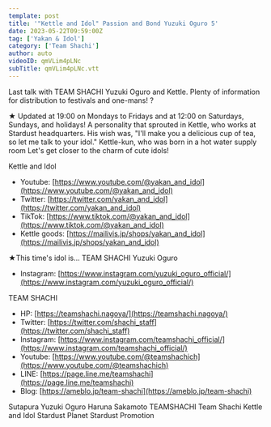 ```yaml
---
template: post
title: '"Kettle and Idol" Passion and Bond Yuzuki Oguro 5'
date: 2023-05-22T09:59:00Z
tag: ['Yakan & Idol']
category: ['Team Shachi']
author: auto 
videoID: qmVLim4pLNc
subTitle: qmVLim4pLNc.vtt
---
```

Last talk with TEAM SHACHI Yuzuki Oguro and Kettle.
Plenty of information for distribution to festivals and one-mans! ?

★ Updated at 19:00 on Mondays to Fridays and at 12:00 on Saturdays, Sundays, and holidays!
A personality that sprouted in Kettle, who works at Stardust headquarters.
His wish was, "I'll make you a delicious cup of tea, so let me talk to your idol."
Kettle-kun, who was born in a hot water supply room
Let's get closer to the charm of cute idols!

Kettle and Idol

- Youtube: [https://www.youtube.com/@yakan_and_idol](https://www.youtube.com/@yakan_and_idol)
- Twitter: [https://twitter.com/yakan_and_idol](https://twitter.com/yakan_and_idol)
- TikTok: [https://www.tiktok.com/@yakan_and_idol](https://www.tiktok.com/@yakan_and_idol)
- Kettle goods: [https://mailivis.jp/shops/yakan_and_idol](https://mailivis.jp/shops/yakan_and_idol)


★This time's idol is... TEAM SHACHI Yuzuki Oguro

- Instagram: [https://www.instagram.com/yuzuki_oguro_official/](https://www.instagram.com/yuzuki_oguro_official/)

TEAM SHACHI

- HP: [https://teamshachi.nagoya/](https://teamshachi.nagoya/)
- Twitter: [https://twitter.com/shachi_staff](https://twitter.com/shachi_staff)
- Instagram: [https://www.instagram.com/teamshachi_official/](https://www.instagram.com/teamshachi_official/)
- Youtube: [https://www.youtube.com/@teamshachich](https://www.youtube.com/@teamshachich)
- LINE: [https://page.line.me/teamshachi](https://page.line.me/teamshachi)
- Blog: [https://ameblo.jp/team-shachi](https://ameblo.jp/team-shachi)

Sutapura Yuzuki Oguro Haruna Sakamoto TEAMSHACHI Team Shachi Kettle and Idol Stardust Planet Stardust Promotion